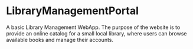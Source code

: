 # LibraryManagementPortal

A basic Library Management WebApp.
The purpose of the website is to provide an online catalog for a small local library, where users can browse available books and manage their accounts.

